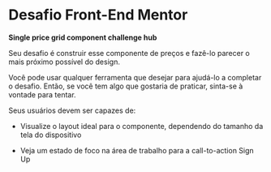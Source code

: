 # Desafio Front-End Mentor

**Single price grid component challenge hub**

Seu desafio é construir esse componente de preços e fazê-lo parecer o mais próximo possível do design.

Você pode usar qualquer ferramenta que desejar para ajudá-lo a completar o desafio. Então, se você tem algo que gostaria de praticar, sinta-se à vontade para tentar.

Seus usuários devem ser capazes de:

* Visualize o layout ideal para o componente, dependendo do tamanho da tela do dispositivo

* Veja um estado de foco na área de trabalho para a call-to-action Sign Up
